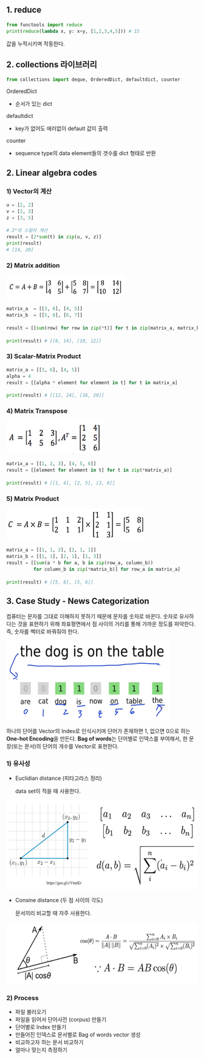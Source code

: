 ## 1. reduce

```python
from functools import reduce
print(reduce(lambda x, y: x+y, [1,2,3,4,5])) # 15
```

값을 누적시키며 작동한다.

## 2. collections 라이브러리

```python
from collections import deque, OrderedDict, defaultdict, counter
```

OrderedDict

-  순서가 있는 dict

defaultdict

- key가 없어도 에러없이 default 값이 출력

counter

- sequence type의 data element들의 갯수를 dict 형태로 반환



## 2. Linear algebra codes

### 1) Vector의 계산

```python
u = [2, 2]
v = [2, 3]
z = [3, 5]

# 2*의 스칼라 계산
result = [2*sum(t) in zip(u, v, z)]
print(result)
# [14, 20]
```

### 2) Matrix addition

<img src = 'images/image 001.png'>

```python
matrix_a  = [[3, 6], [4, 5]]
matrix_b  = [[5, 8], [6, 7]]

result = [[sum(row) for row in zip(*t)] for t in zip(matrix_a, matrix_b)]

print(result) # [[8, 14], [10, 12]]
```

### 3) Scalar-Matrix Product

```python
matrix_a = [[3, 6], [4, 5]]
alpha = 4
result = [[alpha * element for element in t] for t in matrix_a]

print(result) # [[12, 24], [16, 20]]
```

### 4) Matrix Transpose

<img src = 'images/image 002.png'>

```python
matrix_a = [[1, 2, 3], [4, 5, 6]]
result = [[element for element in t] for t in zip(*matrix_a)]

print(result) # [[1, 4], [2, 5], [3, 6]]
```

### 5) Matrix Product

<img src = "images/image 003.png">

```python
matrix_a = [[1, 1, 2], [2, 1, 1]]
matrix_b = [[1, 1], [2, 1], [1, 3]]
result = [[sum(a * b for a, b in zip(row_a, column_b))
          for column_b in zip(*matrix_b)] for row_a in matrix_a]

print(result) # [[5, 8], [5, 6]]
```



## 3. Case Study - News Categorization

컴퓨터는 문자를 그대로 이해하지 못하기 때문에 문자를 숫자로 바꾼다. 숫자로 유사하다는 것을 표현하기 위해 좌표평면에서 점 사이의 거리를 통해 가까운 정도를 파악한다. 즉, 숫자를 벡터로 바꿔줘야 한다.

<img src = 'images/image 004.png'>

하나의 단어를 Vector의 Index로 인식시키며 단어가 존재하면 1, 없으면 0으로 하는 **One-hot Encoding**을 만든다. **Bag of words**는 단어별로 인덱스를 부여해서, 한 문장(또는 문서)의 단어의 개수를 Vector로 표현한다.

### 1) 유사성

- Euclidian distance (피타고라스 정리) 

  data set이 적을 때 사용한다.

<img src = 'images/image 006.png'>

- Consine distance (두 점 사이의 각도)

  문서끼리 비교할 때 자주 사용한다.

<img src = 'images/image 005.png'>

### 2) Process

- 파일 불러오기
- 파일을 읽어서 단어사전 (corpus) 만들기
- 단어별로 Index 만들기
- 만들어진 인덱스로 문서별로 Bag of words vector 생성
- 비교하고자 하는 문서 비교하기
- 얼마나 맞는지 측정하기

